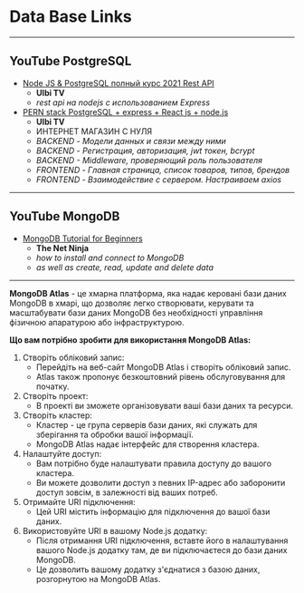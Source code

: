 # Data Base Links

- - -

## YouTube PostgreSQL

* [Node JS & PostgreSQL полный курс 2021 Rest API](https://www.youtube.com/watch?v=p3RFMEixUOE&t=206s)
  - **Ulbi TV**
  - _rest api на nodejs с использованием Express_
* [PERN stack PostgreSQL + express + React js + node.js](https://www.youtube.com/watch?v=H2GCkRF9eko)
  - **Ulbi TV**
  - ИНТЕРНЕТ МАГАЗИН С НУЛЯ
  - _BACKEND - Модели данных и связи между ними_
  - _BACKEND - Регистрация, авторизация, jwt токен, bcrypt_
  - _BACKEND - Middleware, проверяющий роль пользователя_
  - _FRONTEND - Главная страница, список товаров, типов, брендов_
  - _FRONTEND - Взаимодействие с сервером. Настраиваем axios_

- - -

## YouTube MongoDB

* [MongoDB Tutorial for Beginners](https://www.youtube.com/playlist?list=PL4cUxeGkcC9jpvoYriLI0bY8DOgWZfi6u)
  - **The Net Ninja**
  - _how to install and connect to MongoDB_
  - _as well as create, read, update and delete data_




- - -

**MongoDB Atlas** - це хмарна платформа, яка надає керовані бази даних MongoDB в хмарі, що дозволяє легко створювати, керувати та масштабувати бази даних MongoDB без необхідності управління фізичною апаратурою або інфраструктурою.

**Що вам потрібно зробити для використання MongoDB Atlas:**
1. Створіть обліковий запис:
     - Перейдіть на веб-сайт MongoDB Atlas і створіть обліковий запис.
     - Atlas також пропонує безкоштовний рівень обслуговування для початку.
2. Створіть проект:
     - В проекті ви зможете організовувати ваші бази даних та ресурси.
3. Створіть кластер: 
     - Кластер - це група серверів бази даних, які служать для зберігання та обробки вашої інформації.
     - MongoDB Atlas надає інтерфейс для створення кластера.
4. Налаштуйте доступ:
     - Вам потрібно буде налаштувати правила доступу до вашого кластера.
     - Ви можете дозволити доступ з певних IP-адрес або заборонити доступ зовсім, в залежності від ваших потреб.
5. Отримайте URI підключення:
     - Цей URI містить інформацію для підключення до вашої бази даних.
6. Використовуйте URI в вашому Node.js додатку:
     - Після отримання URI підключення, вставте його в налаштування вашого Node.js додатку там, де ви підключаєтеся до бази даних MongoDB.
     - Це дозволить вашому додатку з'єднатися з базою даних, розгорнутою на MongoDB Atlas.










